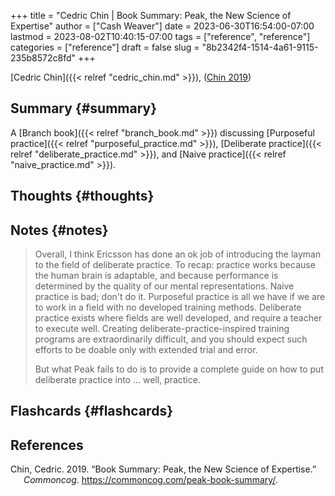 +++
title = "Cedric Chin | Book Summary: Peak, the New Science of Expertise"
author = ["Cash Weaver"]
date = 2023-06-30T16:54:00-07:00
lastmod = 2023-08-02T10:40:15-07:00
tags = ["reference", "reference"]
categories = ["reference"]
draft = false
slug = "8b2342f4-1514-4a61-9115-235b8572c8fd"
+++

[Cedric Chin]({{< relref "cedric_chin.md" >}}), (<a href="#citeproc_bib_item_1">Chin 2019</a>)


## Summary {#summary}

A [Branch book]({{< relref "branch_book.md" >}}) discussing [Purposeful practice]({{< relref "purposeful_practice.md" >}}), [Deliberate practice]({{< relref "deliberate_practice.md" >}}), and [Naive practice]({{< relref "naive_practice.md" >}}).


## Thoughts {#thoughts}


## Notes {#notes}

> Overall, I think Ericsson has done an ok job of introducing the layman to the field of deliberate practice. To recap: practice works because the human brain is adaptable, and because performance is determined by the quality of our mental representations. Naive practice is bad; don't do it. Purposeful practice is all we have if we are to work in a field with no developed training methods. Deliberate practice exists where fields are well developed, and require a teacher to execute well. Creating deliberate-practice-inspired training programs are extraordinarily difficult, and you should expect such efforts to be doable only with extended trial and error.
>
> But what Peak fails to do is to provide a complete guide on how to put deliberate practice into … well, practice.


## Flashcards {#flashcards}

## References

<style>.csl-entry{text-indent: -1.5em; margin-left: 1.5em;}</style><div class="csl-bib-body">
  <div class="csl-entry"><a id="citeproc_bib_item_1"></a>Chin, Cedric. 2019. “Book Summary: Peak, the New Science of Expertise.” <i>Commoncog</i>. <a href="https://commoncog.com/peak-book-summary/">https://commoncog.com/peak-book-summary/</a>.</div>
</div>
